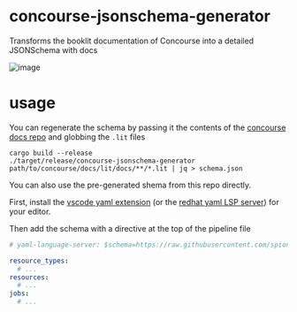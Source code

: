 # concourse-jsonschema-generator

Transforms the booklit documentation of Concourse into a detailed JSONSchema with docs

![image](https://user-images.githubusercontent.com/502412/178381984-97687890-668f-4acb-b8de-9c5b308536f9.png)


# usage

You can regenerate the schema by passing it the contents of the [concourse docs repo][concourse-docs] and globbing the `.lit` files

```
cargo build --release
./target/release/concourse-jsonschema-generator path/to/concourse/docs/lit/docs/**/*.lit | jq > schema.json
```

You can also use the pre-generated shema from this repo directly.

First, install the [vscode yaml extension][yaml-extension] (or the [redhat yaml LSP server][yaml-lsp])
for your editor.

Then add the schema with a directive at the top of the pipeline file

```yaml
# yaml-language-server: $schema=https://raw.githubusercontent.com/spion/concourse-jsonschema-generator/main/schema.json

resource_types:
  # ...
resources:
  # ...
jobs:
  # ...
```

[concourse-docs]: https://github.com/concourse/docs/
[yaml-extension]: https://marketplace.visualstudio.com/items?itemName=redhat.vscode-yaml
[yaml-lsp]: https://github.com/redhat-developer/yaml-language-server